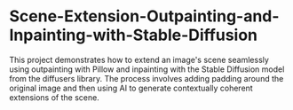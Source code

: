 # Scene-Extension-Outpainting-and-Inpainting-with-Stable-Diffusion
This project demonstrates how to extend an image's scene seamlessly using outpainting with Pillow and inpainting with the Stable Diffusion model from the diffusers library. The process involves adding padding around the original image and then using AI to generate contextually coherent extensions of the scene.
